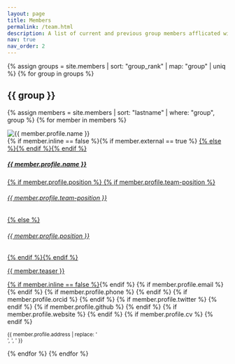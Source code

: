 ```yaml
---
layout: page
title: Members
permalink: /team.html
description: A list of current and previous group members afflicated with the SCI-Hy group at USU
nav: true
nav_order: 2
---
```


{% assign groups = site.members | sort: "group_rank" | map: "group" | uniq %}
{% for group in groups %}
## {{ group }}

 {% assign members = site.members | sort: "lastname" | where: "group", group %}
    {% for member in members %}
<p>
    <div class="card {% if member.inline == false %}hoverable{% endif %}">
        <div class="row no-gutters">
            <div class="col-sm-4 col-md-3">
                <img src="{{ '/assets/img/team/' | append: member.profile.image | relative_url }}" class="card-img img-fluid" alt="{{ member.profile.name }}" />
            </div>
            <div class="team col-sm-8 col-md-9">
                <div class="card-body">
                    {% if member.inline == false %}{% if member.external == true %} <a href="{{ member.profile.website }}">{% else %}<a href="{{ member.url | relative_url }}">{% endif %}{% endif %}
                    <h5 class="card-title">{{ member.profile.name }}</h5>
                    {% if member.profile.position %}
                    {% if member.profile.team-position %}<h6 class="card-subtitle mb-2 text-muted">{{ member.profile.team-position }}</h6>
                    {% else %}<h6 class="card-subtitle mb-2 text-muted">{{ member.profile.position }}</h6>{% endif %}{% endif %}
                    <p class="card-text">
                        {{ member.teaser }}
                    </p>
                    {% if member.inline == false %}</a>{% endif %}
                    {% if member.profile.email %}
                        <a href="mailto:{{ member.profile.email }}" class="card-link"><i class="fas fa-envelope"></i></a>
                    {% endif %}
                    {% if member.profile.phone %}
                        <a href="tel:{{ member.profile.phone }}" class="card-link"><i class="fas fa-phone"></i></a>
                    {% endif %}
                    {% if member.profile.orcid %}
                        <a href="https://orcid.org/{{ member.profile.orcid }}" class="card-link" target="_blank"><i class="fab fa-orcid"></i></a>
                    {% endif %}
                    {% if member.profile.twitter %}
                        <a href="https://twitter.com/{{ member.profile.twitter }}" class="card-link" target="_blank"><i class="fab fa-twitter"></i></a>
                    {% endif %}
                    {% if member.profile.github %}
                        <a href="https://github.com/{{ member.profile.github }}" class="card-link" target="_blank"><i class="fab fa-github"></i></a>
                    {% endif %}    
                    {% if member.profile.website %}
                        <a href="{{ member.profile.website }}" class="card-link" target="_blank"><i class="fas fa-globe"></i></a>
                    {% endif %}     
                    {% if member.profile.cv %}
                        <a href="{{ '/assets/pdf/' | append: member.profile.cv | relative_url }}" class="card-link" target="_blank"><i class="fas fa-file-pdf"></i></a>
                    {% endif %}                               
                    <p class="card-text">
                        <small class="test-muted"><i class="fas fa-thumbtack"></i> {{ member.profile.address | replace: '<br />', ', ' }}</small>
                    </p>
                </div>
            </div>
        </div>
    </div>
</p>
    {% endfor %}
{% endfor %}
